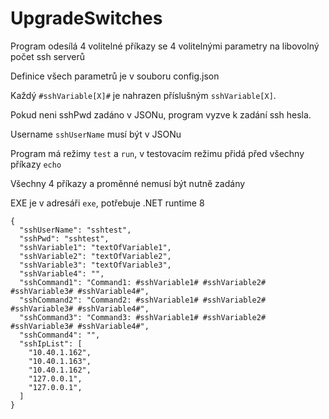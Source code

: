 # UpgradeSwitches

Program odesílá 4 volitelné příkazy se 4 volitelnými parametry na libovolný počet ssh serverů

Definice všech parametrů je v souboru config.json

Každý `#sshVariable[X]#` je nahrazen příslušným `sshVariable[X]`.

Pokud neni sshPwd zadáno v JSONu, program vyzve k zadání ssh hesla. 

Username `sshUserName` musí být v JSONu

Program má režimy `test` a `run`, v testovacím režimu přidá před všechny příkazy `echo`

Všechny 4 příkazy a proměnné nemusí být nutně zadány

EXE je v adresáři `exe`, potřebuje .NET runtime 8

```
{
  "sshUserName": "sshtest",
  "sshPwd": "sshtest",
  "sshVariable1": "textOfVariable1",
  "sshVariable2": "textOfVariable2",
  "sshVariable3": "textOfVariable3",
  "sshVariable4": "",
  "sshCommand1": "Command1: #sshVariable1# #sshVariable2# #sshVariable3# #sshVariable4#",
  "sshCommand2": "Command2: #sshVariable1# #sshVariable2# #sshVariable3# #sshVariable4#",
  "sshCommand3": "Command3: #sshVariable1# #sshVariable2# #sshVariable3# #sshVariable4#",
  "sshCommand4": "",
  "sshIpList": [
    "10.40.1.162",
    "10.40.1.163",
    "10.40.1.162",
    "127.0.0.1",
    "127.0.0.1",
  ]
}
```
